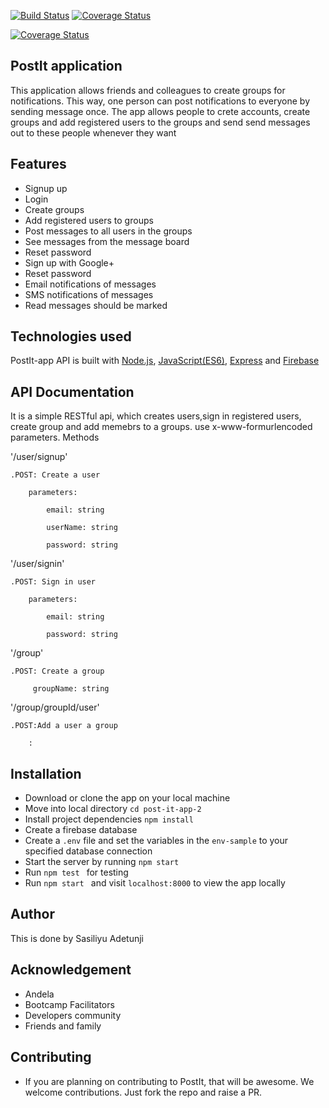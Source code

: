 [![Build Status](https://travis-ci.org/sasili-adetunji/post-it-app-2.svg?branch=develop)](https://travis-ci.org/sasili-adetunji/post-it-app-2)
[![Coverage Status](https://coveralls.io/repos/github/sasili-adetunji/post-it-app-2/badge.svg?branch=master)](https://coveralls.io/github/sasili-adetunji/post-it-app-2?branch=master)

[![Coverage Status](https://coveralls.io/repos/github/sasili-adetunji/post-it-app-2/badge.svg?branch=develop)](https://coveralls.io/github/sasili-adetunji/post-it-app-2?branch=develop)
## PostIt application
This application allows friends and colleagues to create groups for notifications. This way, one person can post notifications to everyone by sending message once. The app allows people to crete accounts, create groups and add registered users to the groups and send send messages out to these people whenever they want
## Features
- Signup up
- Login
- Create groups
- Add registered users to groups
- Post messages to all users in the groups
- See messages from the message board
- Reset password
- Sign up with Google+
- Reset password
- Email notifications of messages
- SMS notifications of messages 
- Read messages should be marked
## Technologies used
  PostIt-app API is built with <a href="https://nodejs.org/">Node.js</a>, <a href="https://www.javascript.com/">JavaScript(ES6)</a>, <a href="https://expressjs.com/">Express</a> and <a href="https://firebase.google.com/">Firebase</a>
## API Documentation
It is a simple RESTful api, which creates users,sign in registered users, create group and add memebrs to a groups.
use x-www-formurlencoded parameters.
Methods

'/user/signup'

	.POST: Create a user

		parameters:

			email: string

			userName: string

			password: string

'/user/signin'

	.POST: Sign in user

		parameters:

			email: string

			password: string

'/group'

	.POST: Create a group

		 groupName: string
        
'/group/groupId/user'
      
 	.POST:Add a user a group

		:
		
		
## Installation
- Download or clone the app on your local machine
- Move into local directory ```cd post-it-app-2```
- Install project dependencies ```npm install```
- Create a firebase database
- Create a ```.env``` file and set the variables in the  ```env-sample``` to your specified database connection
- Start the server by running ```npm start```
- Run `npm test ` for testing 
- Run ```npm start ``` and visit ```localhost:8000``` to view the app locally
## Author
This is done by Sasiliyu Adetunji
## Acknowledgement 
- Andela 
- Bootcamp Facilitators 
- Developers community
- Friends and family 
## Contributing
- If you are planning on contributing to PostIt, that will be awesome. We welcome contributions. Just fork the repo and raise a PR.
